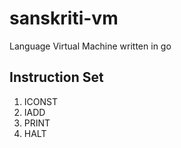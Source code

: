 # sanskriti-vm

Language Virtual Machine written in go

## Instruction Set

1.  ICONST
2.  IADD
3.  PRINT
4.  HALT
